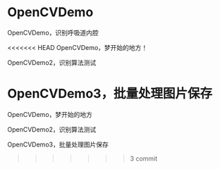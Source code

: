 ﻿# OpenCVDemo
OpenCVDemo，识别呼吸道内腔

<<<<<<< HEAD
OpenCVDemo，梦开始的地方！

OpenCVDemo2，识别算法测试

OpenCVDemo3，批量处理图片保存
=======
OpenCVDemo，梦开始的地方

OpenCVDemo2，识别算法测试

OpenCVDemo3，批量处理图片保存
>>>>>>> 3 commit
